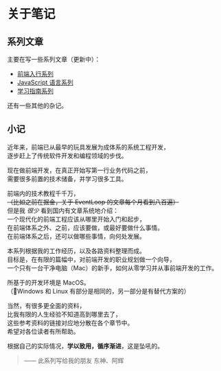 # 关于笔记

## 系列文章

主要在写一些系列文章（更新中）：

- [前端入行系列](./fe-development-cookbook.md)
- [JavaScript 语言系列](./js-foundation.md)
- [学习指南系列](./study-methodology.md)

还有一些其他的杂记。

## 小记

近年来，前端已从最早的玩具发展为成体系的系统工程开发，  
逐步赶上了传统软件开发和编程领域的步伐。

现在做前端开发，在真正开始写第一行业务代码之前，  
需要很多前置的技术储备，并学习很多工具。

前端内的技术教程千千万，  
~~（比如之前在掘金，关于 EventLoop 的文章每个月看到八百遍）~~  
但是我 _很少_ 看到国内有文章系统地介绍：  
一个现代化的前端工程应该从哪里开始入门和起步，  
在前端体系之外、之前，应该要做，或最好要做什么事情。  
在前端体系之后，还可以做哪些事情，向何处发展。

本系列根据我的工作经历，以及各路资料整理而成。  
目标是，在有限的篇幅中，对前端开发的职业规划做一个向导，  
一个只有一台干净电脑（Mac）的新手，如何从零学习并从事前端开发的工作。

所基于的开发环境是 MacOS。  
（Windows 和 Linux 有部分是相同的，另一部分是有替代方案的）

当然，有很多更全面的资料，  
比我有限的人生经验不知道高到哪里去了，  
这些参考资料的链接对应地分散在各个章节中。  
希望对各位读者有所帮助。

根据自己的实际情况，**学以致用，循序渐进**，这是坠吼的。

> —— 此系列写给我的朋友 东神、阿辉
